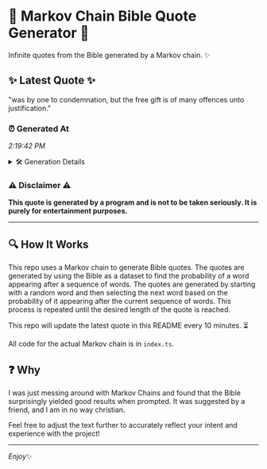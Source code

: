 # 📖 Markov Chain Bible Quote Generator 📖

Infinite quotes from the Bible generated by a Markov chain. ✨

## ✨ Latest Quote ✨
"was by one to condemnation, but the free gift is of many offences unto justification."

### ⏰ Generated At
*2:19:42 PM*

<details>
    <summary>🛠️ Generation Details</summary>
    <p>
        <strong>🌱 Seed:</strong> was<br>
        <strong>🔄 Iterations:</strong> 14<br>
        <strong>📜 Context History:</strong><br>[ was ]: by<br>[ was, by ]: one<br>[ was, by, one ]: to<br>[ was, by, one, to ]: condemnation,<br>[ was, by, one, to, condemnation, ]: but<br>[ was, by, one, to, condemnation,, but ]: the<br>[ by, one, to, condemnation,, but, the ]: free<br>[ one, to, condemnation,, but, the, free ]: gift<br>[ to, condemnation,, but, the, free, gift ]: is<br>[ condemnation,, but, the, free, gift, is ]: of<br>[ but, the, free, gift, is, of ]: many<br>[ the, free, gift, is, of, many ]: offences<br>[ free, gift, is, of, many, offences ]: unto<br>[ gift, is, of, many, offences, unto ]: justification.<br>
    </p>
</details>

### ⚠️ Disclaimer ⚠️
**This quote is generated by a program and is not to be taken seriously. It is purely for entertainment purposes.**

---

## 🔍 How It Works

This repo uses a Markov chain to generate Bible quotes. The quotes are generated by using the Bible as a dataset to find the probability of a word appearing after a sequence of words. The quotes are generated by starting with a random word and then selecting the next word based on the probability of it appearing after the current sequence of words. This process is repeated until the desired length of the quote is reached.

This repo will update the latest quote in this README every 10 minutes. ⏳

All code for the actual Markov chain is in `index.ts`.

## ❓ Why

I was just messing around with Markov Chains and found that the Bible surprisingly yielded good results when prompted. 
It was suggested by a friend, and I am in no way christian.

Feel free to adjust the text further to accurately reflect your intent and experience with the project!

---

*Enjoy*✨
